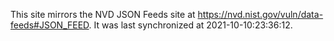 This site mirrors the NVD JSON Feeds site at https://nvd.nist.gov/vuln/data-feeds#JSON_FEED. It was last synchronized at 2021-10-10:23:36:12.